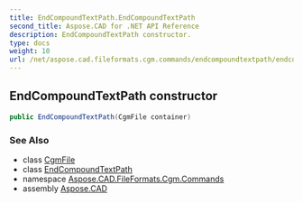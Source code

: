 ```yaml
---
title: EndCompoundTextPath.EndCompoundTextPath
second_title: Aspose.CAD for .NET API Reference
description: EndCompoundTextPath constructor. 
type: docs
weight: 10
url: /net/aspose.cad.fileformats.cgm.commands/endcompoundtextpath/endcompoundtextpath/
---
```

## EndCompoundTextPath constructor

```csharp
public EndCompoundTextPath(CgmFile container)
```

### See Also

* class [CgmFile](../../../aspose.cad.fileformats.cgm/cgmfile/)
* class [EndCompoundTextPath](../)
* namespace [Aspose.CAD.FileFormats.Cgm.Commands](../../endcompoundtextpath/)
* assembly [Aspose.CAD](../../../)


